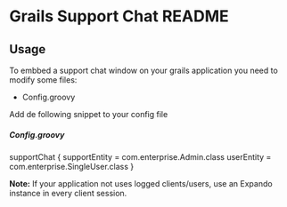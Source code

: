 # Grails Support Chat README

## Usage

To embbed a support chat window on your grails application you need to modify some files:

* Config.groovy

Add de following snippet to your config file

##### Config.groovy

supportChat {
	supportEntity = com.enterprise.Admin.class
	userEntity = com.enterprise.SingleUser.class
}

**Note:** If your application not uses logged clients/users, use an Expando instance in every client session.

